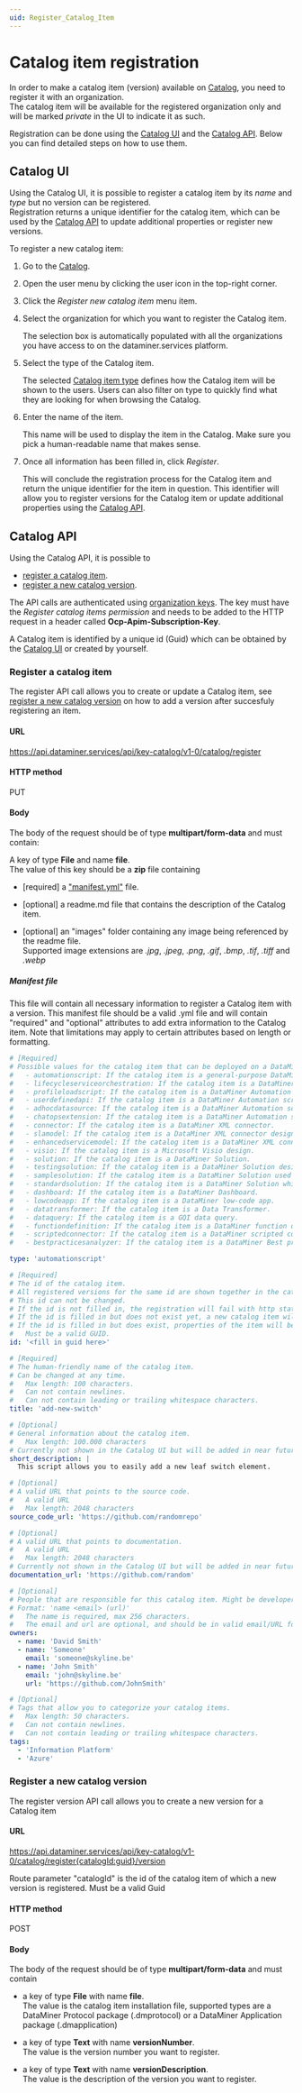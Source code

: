 ```yaml
---
uid: Register_Catalog_Item
---
```


# Catalog item registration

 In order to make a catalog item (version) available on [Catalog](https://catalog.dataminer.services/), you need to register it with an organization.  
 The catalog item will be available for the registered organization only and will be marked *private* in the UI to indicate it as such.   

 Registration can be done using the [Catalog UI](#using-the-catalog-ui) and the [Catalog API](#using-the-catalog-api). 
 Below you can find detailed steps on how to use them.

## Catalog UI

Using the Catalog UI, it is possible to register a catalog item by its *name* and *type* but no version can be registered.  
Registration returns a unique identifier for the catalog item, which can be used by the [Catalog API](#using-the-catalog-api) to update additional properties or register new versions. 

To register a new catalog item:

1. Go to the [Catalog](https://catalog.dataminer.services).

1. Open the user menu by clicking the user icon in the top-right corner.

1. Click the *Register new catalog item* menu item.

1. Select the organization for which you want to register the Catalog item.

   The selection box is automatically populated with all the organizations you have access to on the dataminer.services platform.

1. Select the type of the Catalog item.

   The selected [Catalog item type](xref:About_the_Catalog_module#supported-catalog-item-types) defines how the Catalog item will be shown to the users. Users can also filter on type to quickly find what they are looking for when browsing the Catalog.

1. Enter the name of the item.

   This name will be used to display the item in the Catalog. Make sure you pick a human-readable name that makes sense.

1. Once all information has been filled in, click *Register*.

   This will conclude the registration process for the Catalog item and return the unique identifier for the item in question. This identifier will allow you to register versions for the Catalog item or update additional properties using the [Catalog API](#using-the-catalog-api).

## Catalog API

Using the Catalog API, it is possible to  

- [register a catalog item](#register-a-catalog-item).
- [register a new catalog version](#register-a-new-catalog-version).

The API calls are authenticated using [organization keys](xref:Managing_DCP_keys#organization-keys). The key must have the *Register catalog items permission* and needs to be added to the HTTP request in a header called **Ocp-Apim-Subscription-Key**.

A Catalog item is identified by a unique id (Guid) which can be obtained by the [Catalog UI](#using-the-catalog-ui) or created by yourself.

### Register a catalog item

The register API call allows you to create or update a Catalog item, see [register a new catalog version](#register-a-new-catalog-version) on how to add a version after succesfuly registering an item.

#### URL
<https://api.dataminer.services/api/key-catalog/v1-0/catalog/register>

#### HTTP method

PUT

#### Body

The body of the request should be of type **multipart/form-data** and must contain:  

A key of type **File** and name **file**.  
The value of this key should be a **zip** file containing 

- [required] a ["manifest.yml"](xref:Register_Catalog_Item#manifest-file) file.

- [optional] a readme.md file that contains the description of the Catalog item.
- [optional] an "images" folder containing any image being referenced by the readme file.  
Supported image extensions are *.jpg*, *.jpeg*, *.png*, *.gif*, *.bmp*, *.tif*, *.tiff* and *.webp*

##### Manifest file

This file will contain all necessary information to register a Catalog item with a version. This manifest file should be a valid .yml file and will contain "required" and "optional" attributes to add extra information to the Catalog item. Note that limitations may apply to certain attributes based on length or formatting.


```yml
# [Required]
# Possible values for the catalog item that can be deployed on a DataMiner System:
#   - automationscript: If the catalog item is a general-purpose DataMiner Automation script.
#   - lifecycleserviceorchestration: If the catalog item is a DataMiner Automation script designed to manage the life cycle of a service.
#   - profileloadscript: If the catalog item is a DataMiner Automation script designed to load a standard DataMiner profile.
#   - userdefinedapi: If the catalog item is a DataMiner Automation script designed as a user-defined API.
#   - adhocdatasource: If the catalog item is a DataMiner Automation script designed for a ad hoc data source integration.
#   - chatopsextension: If the catalog item is a DataMiner Automation script designed as ChatOps Extension.
#   - connector: If the catalog item is a DataMiner XML connector.
#   - slamodel: If the catalog item is a DataMiner XML connector designed as DataMiner Service Level Agreement model.
#   - enhancedservicemodel: If the catalog item is a DataMiner XML connector designed as DataMiner enhanced service model.
#   - visio: If the catalog item is a Microsoft Visio design.
#   - solution: If the catalog item is a DataMiner Solution.
#   - testingsolution: If the catalog item is a DataMiner Solution designed for automated testing and validation.
#   - samplesolution: If the catalog item is a DataMiner Solution used for training and education.
#   - standardsolution: If the catalog item is a DataMiner Solution which is a out-of-the-box solution for specific use case or application.
#   - dashboard: If the catalog item is a DataMiner Dashboard.
#   - lowcodeapp: If the catalog item is a DataMiner low-code app.
#   - datatransformer: If the catalog item is a Data Transformer.
#   - dataquery: If the catalog item is a GQI data query.
#   - functiondefinition: If the catalog item is a DataMiner function definition.
#   - scriptedconnector: If the catalog item is a DataMiner scripted connector.
#   - bestpracticesanalyzer: If the catalog item is a DataMiner Best practices Analysis file.

type: 'automationscript'

# [Required] 
# The id of the catalog item.
# All registered versions for the same id are shown together in the catalog.
# This id can not be changed. 
# If the id is not filled in, the registration will fail with http status code 500. 
# If the id is filled in but does not exist yet, a new catalog item will be registered with this id.
# If the id is filled in but does exist, properties of the item will be overwritten
#   Must be a valid GUID.
id: '<fill in guid here>'

# [Required] 
# The human-friendly name of the catalog item. 
# Can be changed at any time.
#   Max length: 100 characters.
#   Can not contain newlines.
#   Can not contain leading or trailing whitespace characters.
title: 'add-new-switch'

# [Optional]
# General information about the catalog item.
#   Max length: 100.000 characters
# Currently not shown in the Catalog UI but will be added in near future.
short_description: |
  This script allows you to easily add a new leaf switch element.

# [Optional]
# A valid URL that points to the source code.
#   A valid URL
#   Max length: 2048 characters
source_code_url: 'https://github.com/randomrepo'

# [Optional]
# A valid URL that points to documentation.
#   A valid URL
#   Max length: 2048 characters
# Currently not shown in the Catalog UI but will be added in near future.
documentation_url: 'https://github.com/random'

# [Optional]
# People that are responsible for this catalog item. Might be developers but is not required.
# Format: 'name <email> (url)'
#   The name is required, max 256 characters.
#   The email and url are optional, and should be in valid email/URL formats.
owners:
  - name: 'David Smith'
  - name: 'Someone'
    email: 'someone@skyline.be'
  - name: 'John Smith'
    email: 'john@skyline.be'
    url: 'https://github.com/JohnSmith'

# [Optional]
# Tags that allow you to categorize your catalog items.
#   Max length: 50 characters.
#   Can not contain newlines.
#   Can not contain leading or trailing whitespace characters.
tags:
  - 'Information Platform'
  - 'Azure'
```

### Register a new catalog version

The register version API call allows you to create a new version for a Catalog item

#### URL
<https://api.dataminer.services/api/key-catalog/v1-0/catalog/register{catalogId:guid}/version>

Route parameter "catalogId" is the id of the catalog item of which a new version is registered. Must be a valid Guid

#### HTTP method

POST

#### Body


The body of the request should be of type **multipart/form-data** and must contain  

- a key of type **File** with name **file**.  
The value is the catalog item installation file, supported types are a DataMiner Protocol package (.dmprotocol) or a DataMiner Application package (.dmapplication)

- a key of type **Text** with name **versionNumber**.  
The value is the version number you want to register.
- a key of type **Text** with name **versionDescription**.  
The value is the description of the version you want to register.
